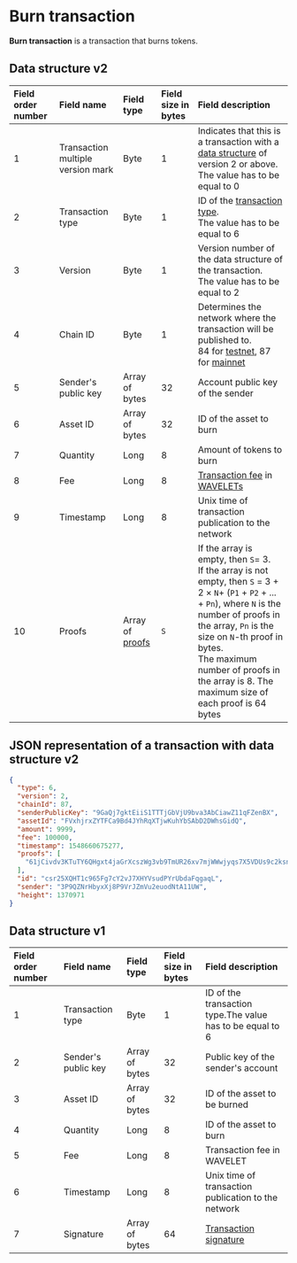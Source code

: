 # Burn transaction

**Burn transaction** is a transaction that burns tokens.

## Data structure v2

| Field order number | Field name | Field type | Field size in bytes | Field description |
| :--- | :--- | :--- | :--- | :--- |
| 1 | Transaction multiple version mark | Byte | 1 | Indicates that this is a transaction with a [data structure](/blockchain/transaction-data-structure.md) of version 2 or above. <br>The value has to be equal to 0 |
| 2 | Transaction type | Byte | 1 | ID of the [transaction type](/blockchain/transaction-type.md). <br>The value has to be equal to 6 |
| 3 | Version | Byte | 1 | Version number of the data structure of the transaction.  <br>The value has to be equal to 2 |
| 4 | Chain ID | Byte | 1 | Determines the network where the transaction will be published to. <br>84 for [testnet](/blockchain/testnet.md), 87 for [mainnet](/blockchain/mainnet.md) |
| 5 | Sender's public key | Array of bytes | 32 | Account public key of the sender |
| 6 | Asset ID | Array of bytes | 32 | ID of the asset to burn |
| 7 | Quantity | Long | 8 | Amount of tokens to burn |
| 8 | Fee | Long | 8 | [Transaction fee](/blockchain/transaction-fee.md) in [WAVELETs](/blockchain/token/WAVELET.md) |
| 9 | Timestamp | Long | 8 | Unix time of transaction publication to the network |
| 10 | Proofs | Array of [proofs](/blockchain/transaction-proof.md) | `S` | If the array is empty, then `S`= 3. <br>If the array is not empty, then `S` = 3 + 2 × `N`+ (`P1` + `P2` + ... + `Pn`), where `N` is the number of proofs in the array, `Pn` is the size on `N`-th proof in bytes. <br>The maximum number of proofs in the array is 8. The maximum size of each proof is 64 bytes |

## JSON representation of a transaction with data structure v2

```json
{
  "type": 6,
  "version": 2,
  "chainId": 87,
  "senderPublicKey": "9GaQj7gktEiiS1TTTjGbVjU9bva3AbCiawZ11qFZenBX",
  "assetId": "FVxhjrxZYTFCa9Bd4JYhRqXTjwKuhYbSAbD2DWhsGidQ",
  "amount": 9999,
  "fee": 100000,
  "timestamp": 1548660675277,
  "proofs": [
    "61jCivdv3KTuTY6QHgxt4jaGrXcszWg3vb9TmUR26xv7mjWWwjyqs7X5VDUs9c2ksndaPogmdunHDdjWCuG1GGhh"
  ],  
  "id": "csr25XQHT1c965Fg7cY2vJ7XHYVsudPYrUbdaFqgaqL",
  "sender": "3P9QZNrHbyxXj8P9VrJZmVu2euodNtA11UW",
  "height": 1370971
}
```

## Data structure v1

| Field order number | Field name | Field type | Field size in bytes | Field description |
| :--- | :--- | :--- | :--- | :--- |
| 1 | Transaction type | Byte | 1 | ID of the transaction type.The value has to be equal to 6 |
| 2 | Sender's public key | Array of bytes | 32 | Public key of the sender's account |
| 3 | Asset ID | Array of bytes | 32 | ID of the asset to be burned |
| 4 | Quantity | Long | 8 | ID of the asset to burn |
| 5 | Fee | Long | 8 | Transaction fee in WAVELET |
| 6 | Timestamp | Long | 8 | Unix time of transaction publication to the network |
| 7 | Signature | Array of bytes | 64 | [Transaction signature](/blockchain/transaction-signature.md) |
